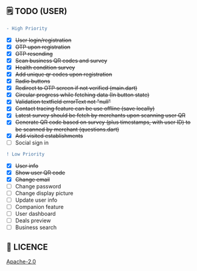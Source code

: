
## 🗒️ TODO (USER)

```diff
- High Priority
```

- [x] <s>User login/registration</s>
- [x] <s>OTP upon registration</s>
- [x] <s>OTP resending</s>
- [x] <s>Scan business QR codes and survey</s>
- [x] <s>Health condition survey</s>
- [X] <s>Add unique qr codes upon registration</s>
- [X] <s>Radio buttons</s>
- [X] <s>Redirect to OTP screen if not verified (main.dart)</s>
- [X] <s>Circular progress while fetching data (In button state)</s>
- [X] <s>Validation textfield errorText not "null"</s>
- [x] <s>Contact tracing feature can be use offline (save locally)</s>
- [x] <s>Latest survey should be fetch by merchants upon scanning user QR</s>
- [x] <s>Generate QR code based on survey (plus timestamps, with user ID) to be scanned by merchant (questions.dart)</s>
- [x] <s>Add visited establishments</s>
- [ ] Social sign in

```diff
! Low Priority
```

- [x] <s>User info</s>
- [x] <s>Show user QR code</s>
- [X] <s>Change email</s>
- [ ] Change password
- [ ] Change display picture
- [ ] Update user info
- [ ] Companion feature
- [ ] User dashboard
- [ ] Deals preview
- [ ] Business search

## 🔖 LICENCE
[Apache-2.0](https://github.com/isaacdarcilla/flutter_merchants/blob/master/LICENSE)
